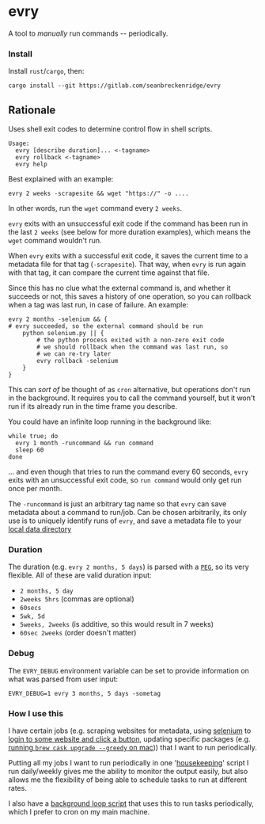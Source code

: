 # evry

A tool to *manually* run commands -- periodically.

### Install

Install `rust`/`cargo`, then:

```
cargo install --git https://gitlab.com/seanbreckenridge/evry
```

## Rationale

Uses shell exit codes to determine control flow in shell scripts.

```
Usage:
  evry [describe duration]... <-tagname>
  evry rollback <-tagname>
  evry help
```

Best explained with an example:

`evry 2 weeks -scrapesite && wget "https://" -o ....`

In other words, run the `wget` command every `2 weeks`.

`evry` exits with an unsuccessful exit code if the command has been run in the last `2 weeks` (see below for more duration examples), which means the `wget` command wouldn't run.

When `evry` exits with a successful exit code, it saves the current time to a metadata file for that tag (`-scrapesite`). That way, when `evry` is run again with that tag, it can compare the current time against that file.

Since this has no clue what the external command is, and whether it succeeds or not, this saves a history of one operation, so you can rollback when a tag was last run, in case of failure. An example:

```
evry 2 months -selenium && {
# evry succeeded, so the external command should be run
    python selenium.py || {
        # the python process exited with a non-zero exit code
        # we should rollback when the command was last run, so
        # we can re-try later
        evry rollback -selenium
    }
}
```

This can *sort of* be thought of as `cron` alternative, but operations don't run in the background. It requires you to call the command yourself, but it won't run if its already run in the time frame you describe.

You could have an infinite loop running in the background like:

```
while true; do
  evry 1 month -runcommand && run command
  sleep 60
done
```

... and even though that tries to run the command every 60 seconds, `evry` exits with an unsuccessful exit code, so `run command` would only get run once per month.

The `-runcommand` is just an arbitrary tag name so that `evry` can save metadata about a command to run/job. Can be chosen arbitrarily, its only use is to uniquely identify runs of `evry`, and save a metadata file to your [local data directory](https://docs.rs/app_dirs/1.2.1/app_dirs/)

### Duration

The duration (e.g. `evry 2 months, 5 days`) is parsed with a [`PEG`](https://en.wikipedia.org/wiki/Parsing_expression_grammar), so its very flexible. All of these are valid duration input: 
* `2 months, 5 day`
* `2weeks 5hrs` (commas are optional)
* `60secs`
* `5wk, 5d`
* `5weeks, 2weeks` (is additive, so this would result in 7 weeks)
* `60sec 2weeks` (order doesn't matter)

### Debug

The `EVRY_DEBUG` environment variable can be set to provide information on what was parsed from user input:

`EVRY_DEBUG=1 evry 3 months, 5 days -sometag`

### How I use this

I have certain jobs (e.g. scraping websites for metadata, using [selenium](https://www.selenium.dev/) to [login to some website and click a button](https://github.com/seanbreckenridge/pythonanywhere-3-months), updating specific packages (e.g. [running `brew cask upgrade --greedy` on mac](https://github.com/seanbreckenridge/dotfiles/blob/e11aea908ec4f2dd111143ebfe5d6a4eb07e268c/.config/zsh/functions/update#L11))) that I want to run periodically.

Putting all my jobs I want to run periodically in one '[housekeeping](https://sean.fish/d/housekeeping?dark)' script I run daily/weekly gives me the ability to monitor the output easily, but also allows me the flexibility of being able to schedule tasks to run at different rates.

I also have a [background loop script](https://github.com/seanbreckenridge/bgproc) that uses this to run tasks periodically, which I prefer to cron on my main machine.


